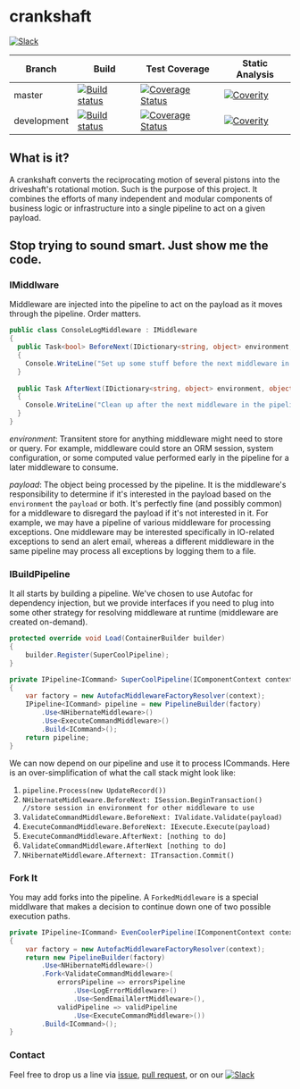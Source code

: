# crankshaft

[![Slack](https://img.shields.io/badge/Slack-Channel-blue.svg)](https://en-gen.slack.com/messages/crankshaft/)

| Branch | Build | Test Coverage | Static Analysis |
| ------ | ----- | ------------- | --------------- |
| master | [![Build status](https://ci.appveyor.com/api/projects/status/y7wu6ll9no2twhhp/branch/master?svg=true)](https://ci.appveyor.com/project/en-gen/crankshaft/branch/master) | [![Coverage Status](https://coveralls.io/repos/github/en-gen/crankshaft/badge.svg?branch=master)](https://coveralls.io/github/en-gen/crankshaft?branch=master) | [![Coverity](https://scan.coverity.com/projects/8159/badge.svg)](https://scan.coverity.com/projects/en-gen-crankshaft) |
| development | [![Build status](https://ci.appveyor.com/api/projects/status/y7wu6ll9no2twhhp/branch/development?svg=true)](https://ci.appveyor.com/project/en-gen/crankshaft/branch/development) | [![Coverage Status](https://coveralls.io/repos/github/en-gen/crankshaft/badge.svg?branch=development)](https://coveralls.io/github/en-gen/crankshaft?branch=master) | [![Coverity](https://scan.coverity.com/projects/8159/badge.svg)](https://scan.coverity.com/projects/en-gen-crankshaft) |

## What is it?
A crankshaft converts the reciprocating motion of several pistons into the driveshaft's rotational motion.  Such is the purpose of this project.  It combines the efforts of many independent and modular components of business logic or infrastructure into a single pipeline to act on a given payload.

## Stop trying to sound smart.  Just show me the code.
### IMiddlware
Middleware are injected into the pipeline to act on the payload as it moves through the pipeline.  Order matters.
```csharp
public class ConsoleLogMiddleware : IMiddleware
{
  public Task<bool> BeforeNext(IDictionary<string, object> environment, object payload)
  {
    Console.WriteLine("Set up some stuff before the next middleware in the pipeline runs.");
  }
  
  public Task AfterNext(IDictionary<string, object> environment, object payload)
  {
    Console.WriteLine("Clean up after the next middleware in the pipeline ran.");
  }
}
```
*environment*: Transitent store for anything middleware might need to store or query.  For example, middleware could store an ORM session, system configuration, or some computed value performed early in the pipeline for a later middleware to consume.

*payload*: The object being processed by the pipeline.  It is the middleware's responsibility to determine if it's interested in the payload based on the ```environment``` the ```payload``` or both.  It's perfectly fine (and possibly common) for a middleware to disregard the payload if it's not interested in it.  For example, we may have a pipeline of various middleware for processing exceptions.  One middleware may be interested specifically in IO-related exceptions to send an alert email, whereas a different middleware in the same pipeline may process all exceptions by logging them to a file.

### IBuildPipeline
It all starts by building a pipeline.  We've chosen to use Autofac for dependency injection, but we provide interfaces if you need to plug into some other strategy for resolving middleware at runtime (middleware are created on-demand).
```csharp
protected override void Load(ContainerBuilder builder)
{
    builder.Register(SuperCoolPipeline);
}

private IPipeline<ICommand> SuperCoolPipeline(IComponentContext context)
{
    var factory = new AutofacMiddlewareFactoryResolver(context);
    IPipeline<ICommand> pipeline = new PipelineBuilder(factory)
        .Use<NHibernateMiddleware>()
        .Use<ExecuteCommandMiddleware>()
        .Build<ICommand>();
    return pipeline;
}
```
We can now depend on our pipeline and use it to process ICommands.  Here is an over-simplification of what the call stack might look like:

1. ```pipeline.Process(new UpdateRecord())```
2. ```NHibernateMiddleware.BeforeNext: ISession.BeginTransaction() //store session in environment for other middleware to use```
3. ```ValidateCommandMiddleware.BeforeNext: IValidate.Validate(payload)```
4. ```ExecuteCommandMiddleware.BeforeNext: IExecute.Execute(payload)```
5. ```ExecuteCommandMiddleware.AfterNext: [nothing to do]```
6. ```ValidateCommandMiddleware.AfterNext [nothing to do]```
7. ```NHibernateMiddleware.Afternext: ITransaction.Commit()```

### Fork It
You may add forks into the pipeline.  A ```ForkedMiddleware``` is a special middlware that makes a decision to continue down one of two possible execution paths.
```csharp
private IPipeline<ICommand> EvenCoolerPipeline(IComponentContext context)
{
    var factory = new AutofacMiddlewareFactoryResolver(context);
    return new PipelineBuilder(factory)
        .Use<NHibernateMiddleware>()
        .Fork<ValidateCommandMiddleware>(
            errorsPipeline => errorsPipeline
                .Use<LogErrorMiddleware>()
                .Use<SendEmailAlertMiddleware>(),
            validPipeline => validPipeline
                .Use<ExecuteCommandMiddleware>())
        .Build<ICommand>();
}
```

### Contact
Feel free to drop us a line via [issue](https://github.com/en-gen/crankshaft/issues), [pull request](https://github.com/en-gen/crankshaft/pulls), or on our [![Slack](https://img.shields.io/badge/Slack-Channel-blue.svg)](https://en-gen.slack.com/messages/crankshaft/)
